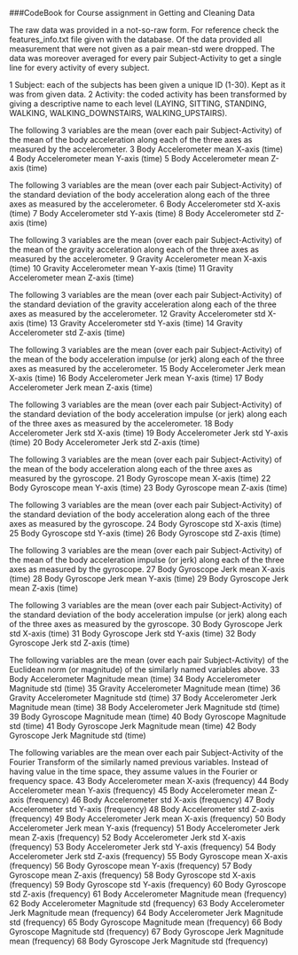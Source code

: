 ###CodeBook for Course assignment in Getting and Cleaning Data

The raw data was provided in a not-so-raw form. For reference check the features_info.txt file given with the database.
Of the data provided all measurement that were not given as a pair mean-std were dropped.
The data was moreover averaged for every pair Subject-Activity to get a single line for every activity of every subject.

1 Subject: each of the subjects has been given a unique ID (1-30). Kept as it was from given data.
2 Activity: the coded activity has been transformed by giving a descriptive name to each level (LAYING, SITTING, STANDING, WALKING, WALKING_DOWNSTAIRS, WALKING_UPSTAIRS).

The following 3 variables are the mean (over each pair Subject-Activity) of the mean of the body acceleration along each of the three axes as measured by the accelerometer.
3 Body Accelerometer mean X-axis (time)
4 Body Accelerometer mean Y-axis (time)
5 Body Accelerometer mean Z-axis (time)

The following 3 variables are the mean (over each pair Subject-Activity) of the standard deviation of the body acceleration along each of the three axes as measured by the accelerometer.
6 Body Accelerometer std X-axis (time)
7 Body Accelerometer std Y-axis (time)
8 Body Accelerometer std Z-axis (time)

The following 3 variables are the mean (over each pair Subject-Activity) of the mean of the gravity acceleration along each of the three axes as measured by the accelerometer.
9 Gravity Accelerometer mean X-axis (time)
10 Gravity Accelerometer mean Y-axis (time)
11 Gravity Accelerometer mean Z-axis (time)

The following 3 variables are the mean (over each pair Subject-Activity) of the standard deviation of the gravity acceleration along each of the three axes as measured by the accelerometer.
12 Gravity Accelerometer std X-axis (time)
13 Gravity Accelerometer std Y-axis (time)
14 Gravity Accelerometer std Z-axis (time)

The following 3 variables are the mean (over each pair Subject-Activity) of the mean of the body acceleration impulse (or jerk) along each of the three axes as measured by the accelerometer.
15 Body Accelerometer Jerk mean X-axis (time)
16 Body Accelerometer Jerk mean Y-axis (time)
17 Body Accelerometer Jerk mean Z-axis (time)

The following 3 variables are the mean (over each pair Subject-Activity) of the standard deviation of the body acceleration impulse (or jerk) along each of the three axes as measured by the accelerometer.
18 Body Accelerometer Jerk std X-axis (time)
19 Body Accelerometer Jerk std Y-axis (time)
20 Body Accelerometer Jerk std Z-axis (time)

The following 3 variables are the mean (over each pair Subject-Activity) of the mean of the body acceleration along each of the three axes as measured by the gyroscope.
21 Body Gyroscope mean X-axis (time)
22 Body Gyroscope mean Y-axis (time)
23 Body Gyroscope mean Z-axis (time)

The following 3 variables are the mean (over each pair Subject-Activity) of the standard deviation of the body acceleration along each of the three axes as measured by the gyroscope.
24 Body Gyroscope std X-axis (time)
25 Body Gyroscope std Y-axis (time)
26 Body Gyroscope std Z-axis (time)

The following 3 variables are the mean (over each pair Subject-Activity) of the mean of the body acceleration impulse (or jerk) along each of the three axes as measured by the gyroscope.
27 Body Gyroscope Jerk mean X-axis (time)
28 Body Gyroscope Jerk mean Y-axis (time)
29 Body Gyroscope Jerk mean Z-axis (time)

The following 3 variables are the mean (over each pair Subject-Activity) of the standard deviation of the body acceleration impulse (or jerk) along each of the three axes as measured by the gyroscope.
30 Body Gyroscope Jerk std X-axis (time)
31 Body Gyroscope Jerk std Y-axis (time)
32 Body Gyroscope Jerk std Z-axis (time)

The following variables are the mean (over each pair Subject-Activity) of the Euclidean norm (or magnitude) of the similarly named variables above.
33 Body Accelerometer Magnitude mean (time)
34 Body Accelerometer Magnitude std (time)
35 Gravity Accelerometer Magnitude mean (time)
36 Gravity Accelerometer Magnitude std (time)
37 Body Accelerometer Jerk Magnitude mean (time)
38 Body Accelerometer Jerk Magnitude std (time)
39 Body Gyroscope Magnitude mean (time)
40 Body Gyroscope Magnitude std (time)
41 Body Gyroscope Jerk Magnitude mean (time)
42 Body Gyroscope Jerk Magnitude std (time)

The following variables are the mean over each pair Subject-Activity of the Fourier Transform of the similarly named previous variables. Instead of having value in the time space, they assume values in the Fourier or frequency space.
43 Body Accelerometer mean X-axis (frequency)
44 Body Accelerometer mean Y-axis (frequency)
45 Body Accelerometer mean Z-axis (frequency)
46 Body Accelerometer std X-axis (frequency)
47 Body Accelerometer std Y-axis (frequency)
48 Body Accelerometer std Z-axis (frequency)
49 Body Accelerometer Jerk mean X-axis (frequency)
50 Body Accelerometer Jerk mean Y-axis (frequency)
51 Body Accelerometer Jerk mean Z-axis (frequency)
52 Body Accelerometer Jerk std X-axis (frequency)
53 Body Accelerometer Jerk std Y-axis (frequency)
54 Body Accelerometer Jerk std Z-axis (frequency)
55 Body Gyroscope mean X-axis (frequency)
56 Body Gyroscope mean Y-axis (frequency)
57 Body Gyroscope mean Z-axis (frequency)
58 Body Gyroscope std X-axis (frequency)
59 Body Gyroscope std Y-axis (frequency)
60 Body Gyroscope std Z-axis (frequency)
61 Body Accelerometer Magnitude mean (frequency)
62 Body Accelerometer Magnitude std (frequency)
63 Body Accelerometer Jerk Magnitude mean (frequency)
64 Body Accelerometer Jerk Magnitude std (frequency)
65 Body Gyroscope Magnitude mean (frequency)
66 Body Gyroscope Magnitude std (frequency)
67 Body Gyroscope Jerk Magnitude mean (frequency)
68 Body Gyroscope Jerk Magnitude std (frequency)
